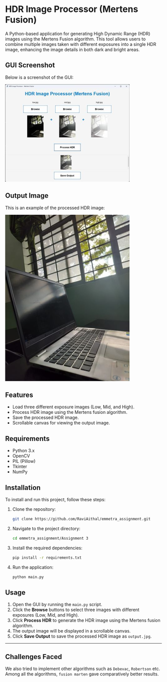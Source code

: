 # HDR Image Processor (Mertens Fusion)

A Python-based application for generating High Dynamic Range (HDR) images using the Mertens Fusion algorithm. This tool allows users to combine multiple images taken with different exposures into a single HDR image, enhancing the image details in both dark and bright areas.

## GUI Screenshot

Below is a screenshot of the GUI:

![GUI Screenshot](images/gui.jpg)

## Output Image

This is an example of the processed HDR image:

![Output Image](output.jpg)

## Features

- Load three different exposure images (Low, Mid, and High).
- Process HDR image using the Mertens fusion algorithm.
- Save the processed HDR image.
- Scrollable canvas for viewing the output image.

## Requirements

- Python 3.x
- OpenCV
- PIL (Pillow)
- Tkinter
- NumPy

## Installation

To install and run this project, follow these steps:

1. Clone the repository:
   ```bash
   git clone https://github.com/RaviAithal/emmetra_assignment.git
   ```

2. Navigate to the project directory:
   ```bash
   cd emmetra_assignment/Assignment 3
   ```

3. Install the required dependencies:
   ```bash
   pip install -r requirements.txt
   ```

4. Run the application:
   ```bash
   python main.py
   ```

## Usage

1. Open the GUI by running the `main.py` script.
2. Click the **Browse** buttons to select three images with different exposures (Low, Mid, and High).
3. Click **Process HDR** to generate the HDR image using the Mertens fusion algorithm.
4. The output image will be displayed in a scrollable canvas.
5. Click **Save Output** to save the processed HDR image as `output.jpg`.

---
## Challenges Faced

We also tried to implement other algorithms such as `Debevac`, `Robertson` etc. Among all the algorithms, `fusion marten` gave comparatively better results.
